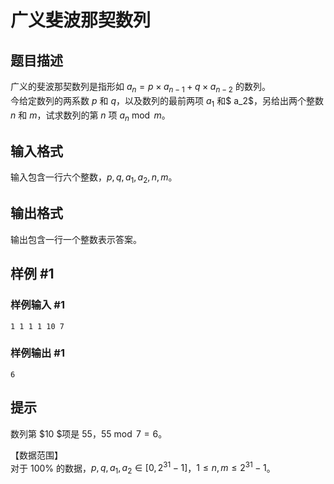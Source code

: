 # 广义斐波那契数列

## 题目描述

广义的斐波那契数列是指形如 $a_n=p\times a_{n-1}+q\times a_{n-2}$ 的数列。    
今给定数列的两系数 $p$ 和 $q$，以及数列的最前两项 $a_1$ 和$ a_2$，另给出两个整数 $n$ 和 $m$，试求数列的第 $n$ 项 $a_n \bmod m$。



## 输入格式

输入包含一行六个整数，$p,q,a_1,a_2,n,m$。  

## 输出格式

输出包含一行一个整数表示答案。


## 样例 #1

### 样例输入 #1
```
1 1 1 1 10 7
```

### 样例输出 #1

```
6
```

## 提示

数列第 $10 $项是 $55$，$55 \bmod 7 = 6$。

【数据范围】  
对于 $100\%$ 的数据，$p,q,a_1,a_2 \in [0,2^{31}-1]$，$1\le n,m \le 2^{31}-1$。
